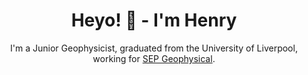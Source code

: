 <div align="center">
    <h1><strong>Heyo! 👋 - I'm Henry</strong></h1>
    <p>I'm a Junior Geophysicist, graduated from the University of Liverpool, working for <a href="https://www.sepgeophysical.com/">SEP Geophysical</a>.</p> 
</div>

